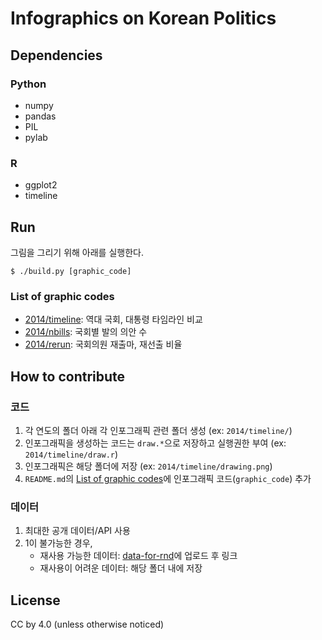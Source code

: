 # Infographics on Korean Politics


## Dependencies
### Python
- numpy
- pandas
- PIL
- pylab

### R
- ggplot2
- timeline

## Run

그림을 그리기 위해 아래를 실행한다.

    $ ./build.py [graphic_code]


### List of graphic codes

- [2014/timeline](2014/timeline/drawing.png): 역대 국회, 대통령 타임라인 비교
- [2014/nbills](2014/nbills/nbills.png): 국회별 발의 의안 수
- [2014/rerun](2014/rerun/drawing.png): 국회의원 재출마, 재선출 비율


## How to contribute

### 코드

1. 각 연도의 폴더 아래 각 인포그래픽 관련 폴더 생성 (ex: `2014/timeline/`)
1. 인포그래픽을 생성하는 코드는 `draw.*`으로 저장하고 실행권한 부여 (ex: `2014/timeline/draw.r`)
1. 인포그래픽은 해당 폴더에 저장 (ex: `2014/timeline/drawing.png`)
1. `README.md`의 [List of graphic codes](#list-of-graphic-codes)에 인포그래픽 코드(`graphic_code`) 추가

### 데이터

1. 최대한 공개 데이터/API 사용
1. 1이 불가능한 경우,
    - 재사용 가능한 데이터: [data-for-rnd](http://github.com/teampopong/data-for-rnd)에 업로드 후 링크
    - 재사용이 어려운 데이터: 해당 폴더 내에 저장


## License

CC by 4.0
(unless otherwise noticed)
